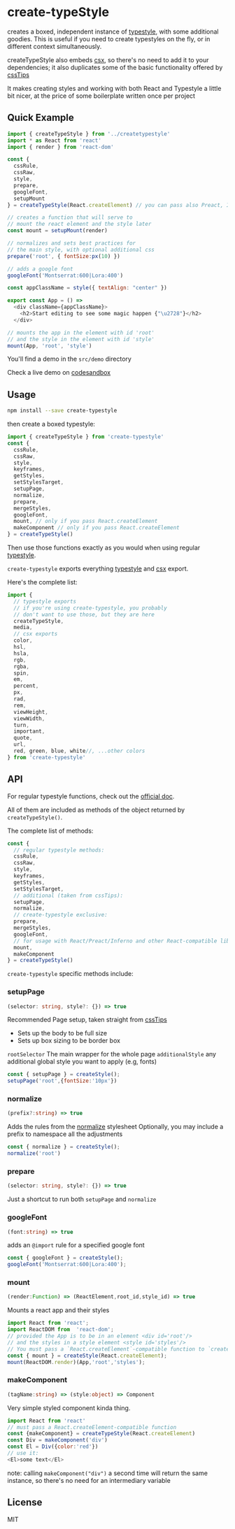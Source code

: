 # create-typeStyle

creates a boxed, independent instance of [typestyle](//github.com/typestyle/typestyle), with some additional goodies. This is useful if you need to create typestyles on the fly, or in different context simultaneously.

createTypeStyle also embeds [csx](//github.com/typestyle/csx/), so there's no need to add it to your dependencies; it also duplicates some of the basic functionality offered by [cssTips](//github.com/typestyle/csstips/)

It makes creating styles and working with both React and Typestyle a little bit nicer, at the price of some boilerplate written once per project

## Quick Example


```js
import { createTypeStyle } from '../createtypestyle' 
import * as React from 'react'
import { render } from 'react-dom'

const { 
  cssRule, 
  cssRaw,
  style,
  prepare,
  googleFont, 
  setupMount
} = createTypeStyle(React.createElement) // you can pass also Preact, Inferno, etc 

// creates a function that will serve to 
// mount the react element and the style later
const mount = setupMount(render)

// normalizes and sets best practices for
// the main style, with optional additional css
prepare('root', { fontSize:px(10) })

// adds a google font
googleFont('Montserrat:600|Lora:400')

const appClassName = style({ textAlign: "center" })

export const App = () =>
  <div className={appClassName}>
    <h2>Start editing to see some magic happen {"\u2728"}</h2>
  </div>

// mounts the app in the element with id 'root'
// and the style in the element with id 'style'
mount(App, 'root', 'style')

```

You'll find a demo in the `src/demo` directory

Check a live demo on [codesandbox](https://codesandbox.io/s/jn06wov9vw)

## Usage

```bash
npm install --save create-typestyle
```

then create a boxed typestyle:

```js
import { createTypeStyle } from 'create-typestyle'
const { 
  cssRule,
  cssRaw,
  style,
  keyframes,
  getStyles,
  setStylesTarget,
  setupPage,
  normalize,
  prepare,
  mergeStyles,
  googleFont,
  mount, // only if you pass React.createElement
  makeComponent // only if you pass React.createElement
} = createTypeStyle()
```

Then use those functions exactly as you would when using regular [typestyle](//github.com/typestyle/typestyle).

`create-typestyle` exports everything [typestyle](//github.com/typestyle/typestyle) and [csx](//github.com/typestyle/csx/) export.

Here's the complete list:

```js
import {
  // typestyle exports
  // if you're using create-typestyle, you probably
  // don't want to use those, but they are here
  createTypeStyle,
  media,
  // csx exports
  color,
  hsl,
  hsla,
  rgb,
  rgba,
  spin,
  em,
  percent,
  px,
  rad,
  rem,
  viewHeight,
  viewWidth,
  turn,
  important,
  quote,
  url,
  red, green, blue, white//, ...other colors
} from 'create-typestyle'
```

## API

For regular typestyle functions, check out the [official doc](https://typestyle.github.io/).

All of them are included as methods of the object returned by `createTypeStyle()`.

The complete list of methods:

```js
const {
  // regular typestyle methods:
  cssRule,
  cssRaw,
  style,
  keyframes,
  getStyles,
  setStylesTarget,
  // additional (taken from cssTips):
  setupPage,
  normalize,
  // create-typestyle exclusive:
  prepare,
  mergeStyles,
  googleFont,
  // for usage with React/Preact/Inferno and other React-compatible libraries
  mount,
  makeComponent
} = createTypeStyle()
```


`create-typestyle` specific methods include:

### setupPage

```typescript
(selector: string, style?: {}) => true
```

Recommended Page setup, taken straight from [cssTips](//github.com/typestyle/csstips/)

- Sets up the body to be full size
- Sets up box sizing to be border box

`rootSelector` The main wrapper for the whole page
`additionalStyle` any additional global style you want to apply (e.g, fonts)

```js
const { setupPage } = createStyle();
setupPage('root',{fontSize:'10px'})
```

### normalize

```typescript
(prefix?:string) => true
```

Adds the rules from the [normalize](https://github.com/necolas/normalize.css) stylesheet
Optionally, you may include a prefix to namespace all the adjustments

```js
const { normalize } = createStyle();
normalize('root')
```

### prepare

```typescript
(selector: string, style?: {}) => true
```

Just a shortcut to run both `setupPage` and `normalize`

### googleFont

```typescript
(font:string) => true
```

adds an `@import` rule for a specified google font

```js
const { googleFont } = createStyle();
googleFont('Montserrat:600|Lora:400');
``` 

### mount

```typescript
(render:Function) => (ReactElement,root_id,style_id) => true
```

Mounts a react app and their styles

```js
import React from 'react';
import ReactDOM from  'react-dom';
// provided the App is to be in an element <div id='root'/>
// and the styles in a style element <style id='styles'/>
// You must pass a `React.createElement`-compatible function to `createStyle`
const { mount } = createStyle(React.createElement);
mount(ReactDOM.render)(App,'root','styles');
```

### makeComponent

```typescript
(tagName:string) => (style:object) => Component
```

Very simple styled component kinda thing.

```js 
import React from 'react'
// must pass a React.createElement-compatible function
const {makeComponent} = createTypeStyle(React.createElement)
const Div = makeComponent('div')
const El = Div({color:'red'})
// use it:
<El>some text</El>
```

note: calling `makeComponent("div")` a second time will return the same instance, so there's no need for an intermediary variable

## License

MIT
